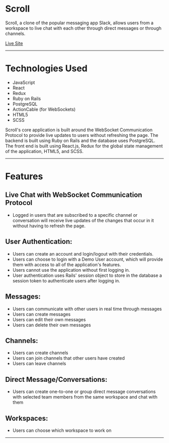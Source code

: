 # Scroll

Scroll, a clone of the popular messaging app Slack, allows users from a workspace to live chat with each other through direct messages or through channels. 

<a href="google.com">Live Site</a>

<hr/>

# Technologies Used

* JavaScript
* React
* Redux
* Ruby on Rails
* PostgreSQL
* ActionCable (for WebSockets)
* HTML5
* SCSS

Scroll's core application is built around the WebSocket Communication Protocol to provide live updates to users without refreshing the page. The backend is built using Ruby on Rails and the database uses PostgreSQL. The front end is built using React.js, Redux for the global state management of the application, HTML5, and SCSS. 

<hr/>

# Features

## Live Chat with WebSocket Communication Protocol

* Logged in users that are subscribed to a specific channel or conversation will receive live updates of the changes that occur in it without having to refresh the page.

## User Authentication:

* Users can create an account and login/logout with their credentials.
* Users can choose to login with a Demo User account, which will provide them with access to all of the application's features.
* Users cannot use the application without first logging in.
* User authentication uses Rails' session object to store in the database a session token to authenticate users after logging in.

## Messages:

* Users can communicate with other users in real time through messages
* Users can create messages
* Users can edit their own messages
* Users can delete their own messages

## Channels:

* Users can create channels
* Users can join channels that other users have created
* Users can leave channels

## Direct Message/Conversations: 

* Users can create one-to-one or group direct message conversations with selected team members from the same workspace and chat with them

## Workspaces:

* Users can choose which workspace to work on

<hr/>


